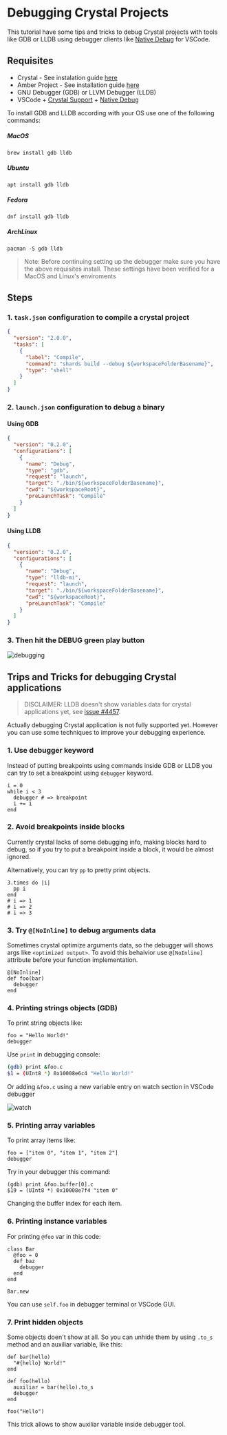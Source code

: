 # Debugging Crystal Projects

This tutorial have some tips and tricks to debug Crystal projects with tools like GDB or LLDB using debugger clients like [Native Debug](https://marketplace.visualstudio.com/items?itemName=webfreak.debug) for VSCode.

## Requisites

* Crystal - See instalation guide [here](https://crystal-lang.org/docs/installation/)
* Amber Project - See installation guide [here](/getting-started/Installation/README.md)
* GNU Debugger (GDB) or LLVM Debugger (LLDB)
* VSCode + [Crystal Support](https://marketplace.visualstudio.com/items?itemName=faustinoaq.crystal-lang) + [Native Debug](https://marketplace.visualstudio.com/items?itemName=webfreak.debug)

To install GDB and LLDB according with your OS use one of the following commands:

##### MacOS

`brew install gdb lldb`

##### Ubuntu

`apt install gdb lldb`

##### Fedora

`dnf install gdb lldb`

##### ArchLinux

`pacman -S gdb lldb`


> Note: Before continuing setting up the debugger make sure you have the above requisites install. These settings have been verified for a MacOS and Linux's enviroments

## Steps

### 1. `task.json` configuration to compile a crystal project

```json
{
  "version": "2.0.0",
  "tasks": [
    {
      "label": "Compile",
      "command": "shards build --debug ${workspaceFolderBasename}",
      "type": "shell"
    }
  ]
}
```

### 2. `launch.json` configuration to debug a binary

#### Using GDB

```json
{
  "version": "0.2.0",
  "configurations": [
    {
      "name": "Debug",
      "type": "gdb",
      "request": "launch",
      "target": "./bin/${workspaceFolderBasename}",
      "cwd": "${workspaceRoot}",
      "preLaunchTask": "Compile"
    }
  ]
}
```

#### Using LLDB

```json
{
  "version": "0.2.0",
  "configurations": [
    {
      "name": "Debug",
      "type": "lldb-mi",
      "request": "launch",
      "target": "./bin/${workspaceFolderBasename}",
      "cwd": "${workspaceRoot}",
      "preLaunchTask": "Compile"
    }
  ]
}
```

### 3. Then hit the DEBUG green play button

![debugging](https://i.imgur.com/GsGT1h0.png)

## Trips and Tricks for debugging Crystal applications

> DISCLAIMER: LLDB doesn't show variables data for crystal applications yet, see [issue #4457](https://github.com/crystal-lang/crystal/issues/4457).

Actually debugging Crystal application is not fully supported yet. However you can use some techniques to improve your debugging experience.

### 1. Use debugger keyword

Instead of putting breakpoints using commands inside GDB or LLDB you can try to set a breakpoint using `debugger` keyword.

```crystal
i = 0
while i < 3
  debugger # => breakpoint
  i += 1
end
```

### 2. Avoid breakpoints inside blocks

Currently crystal lacks of some debugging info, making blocks hard to debug, so if you try to put a breakpoint inside a block, it would be almost ignored.

Alternatively, you can try `pp` to pretty print objects.

```crystal
3.times do |i|
  pp i
end
# i => 1
# i => 2
# i => 3
```

### 3. Try `@[NoInline]` to debug arguments data

Sometimes crystal optimize arguments data, so the debugger will shows args like `<optimized output>`. To avoid this behaivior use `@[NoInline]` attribute before your function implementation.

```crystal
@[NoInline]
def foo(bar)
  debugger
end
```

### 4. Printing strings objects (GDB)

To print string objects like:

```crystal
foo = "Hello World!"
debugger
```

Use `print` in debugging console:

```sh
(gdb) print &foo.c
$1 = (UInt8 *) 0x10008e6c4 "Hello World!"
```

Or adding `&foo.c` using a new variable entry on watch section in VSCode debugger

![watch](https://i.imgur.com/EpQinL7.png)

### 5. Printing array variables

To print array items like:

```crystal
foo = ["item 0", "item 1", "item 2"]
debugger
```

Try in your debugger this command:

```
(gdb) print &foo.buffer[0].c
$19 = (UInt8 *) 0x10008e7f4 "item 0"
```

Changing the buffer index for each item.


### 6. Printing instance variables

For printing `@foo` var in this code:

```crystal
class Bar
  @foo = 0
  def baz
    debugger
  end
end

Bar.new
```

You can use `self.foo` in debugger terminal or VSCode GUI.

### 7. Print hidden objects

Some objects doen't show at all. So you can unhide them by using `.to_s` method and an auxiliar variable, like this:

```crystal
def bar(hello)
  "#{hello} World!"
end

def foo(hello)
  auxiliar = bar(hello).to_s
  debugger
end

foo("Hello")
```

This trick allows to show auxiliar variable inside debugger tool.
